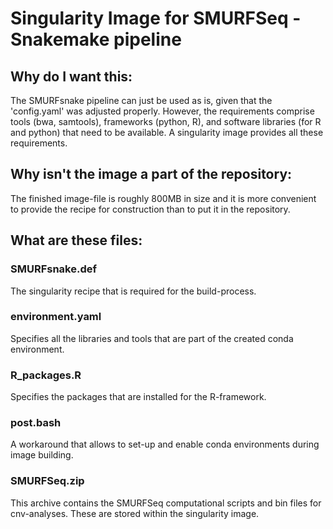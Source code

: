 # Singularity Image for SMURFSeq - Snakemake pipeline

## Why do I want this:

The SMURFsnake pipeline can just be used as is, given that the 'config.yaml' was adjusted properly. However, the requirements comprise tools (bwa, samtools), frameworks (python, R), and software libraries (for R and python) that need to be available. A singularity image provides all these requirements.

## Why isn't the image a part of the repository:

The finished image-file is roughly 800MB in size and it is more convenient to provide the recipe for construction than to put it in the repository.

## What are these files:

### SMURFsnake.def

The singularity recipe that is required for the build-process.

### environment.yaml

Specifies all the libraries and tools that are part of the created conda environment.

### R_packages.R

Specifies the packages that are installed for the R-framework.

### post.bash

A workaround that allows to set-up and enable conda environments during image building.

### SMURFSeq.zip

This archive contains the SMURFSeq computational scripts and bin files for cnv-analyses. These are stored within the singularity image.